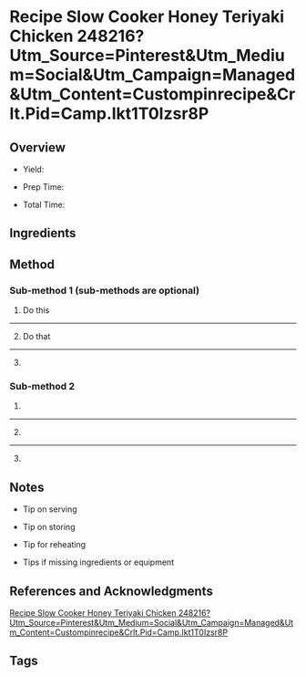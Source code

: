 # Recipe Slow Cooker Honey Teriyaki Chicken 248216?Utm_Source=Pinterest&Utm_Medium=Social&Utm_Campaign=Managed&Utm_Content=Custompinrecipe&Crlt.Pid=Camp.Ikt1T0Izsr8P

## Overview

- Yield:

- Prep Time:

- Total Time:

## Ingredients



## Method

### Sub-method 1 (sub-methods are optional)

1. Do this
---
2. Do that
---
3.

### Sub-method 2

1.
---
2.
---
3.

## Notes

- Tip on serving

- Tip on storing

- Tip for reheating

- Tips if missing ingredients or equipment

## References and Acknowledgments

[Recipe Slow Cooker Honey Teriyaki Chicken 248216?Utm_Source=Pinterest&Utm_Medium=Social&Utm_Campaign=Managed&Utm_Content=Custompinrecipe&Crlt.Pid=Camp.Ikt1T0Izsr8P](http://www.thekitchn.com/recipe-slow-cooker-honey-teriyaki-chicken-248216?utm_source=pinterest&utm_medium=social&utm_campaign=managed&utm_content=custompinrecipe&crlt.pid=camp.ikt1T0IZSR8P)

## Tags


